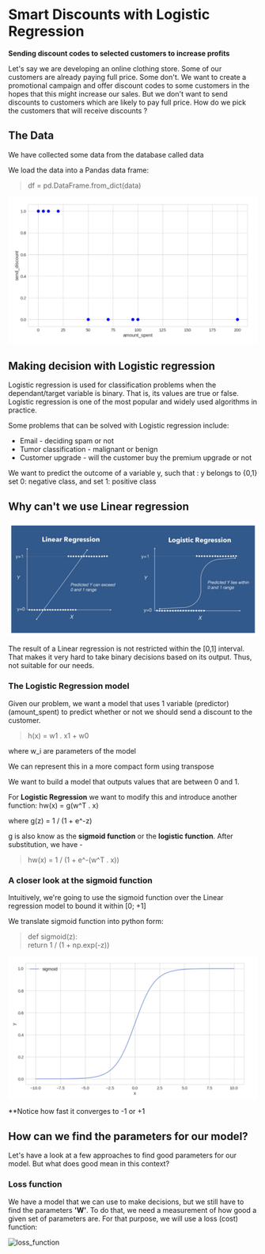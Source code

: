 # Smart Discounts with Logistic Regression
**Sending discount codes to selected customers to increase profits**

Let's say we are developing an online clothing store. Some of our customers are already paying full price. Some don't. We want to create a promotional campaign and offer discount codes to some customers in the hopes that this might increase our sales. But we don't want to send discounts to customers which are likely to pay full price. How do we pick the customers that will receive discounts ?

## The Data
We have collected some data from the database called data  

We load the data into a Pandas data frame:
> df = pd.DataFrame.from_dict(data)

![img1](Images/data_frame.png)  

## Making decision with Logistic regression
Logistic regression is used for classification problems when the dependant/target variable is binary. That is, its values are true or false. Logistic regression is one of the most popular and widely used algorithms in practice.  

Some problems that can be solved with Logistic regression include:  
- Email - deciding spam or not
- Tumor classification - malignant or benign
- Customer upgrade - will the customer buy the premium upgrade or not  

We want to predict the outcome of a variable y, such that : y belongs to {0,1}  
set 0: negative class, and set 1: positive class  

## Why can't we use Linear regression
![img2](Images/linear_regression.png)

The result of a Linear regression is not restricted within the [0,1] interval. That makes it very hard to take binary decisions based on its output. Thus, not suitable for our needs.  

### The Logistic Regression model
Given our problem, we want a model that uses 1 variable (predictor) (amount_spent) to predict whether or not we should send a discount to the customer.

> h(x) = w1 . x1 + w0

where w_i are parameters of the model

We can represent this in a more compact form using transpose

We want to build a model that outputs values that are between 0 and 1.

For **Logistic Regression** we want to modify this and introduce another function:
hw(x) = g(w^T . x)

where g(z) = 1  / (1 + e^-z)

g is also know as the **sigmoid function** or the **logistic function**. After substitution, we have -

> hw(x) = 1 / (1 + e^-(w^T . x))

### A closer look at the sigmoid function
Intuitively, we're going to use the sigmoid function over the Linear regression model to bound it within [0; +1]

We translate sigmoid function into python form:
> def sigmoid(z):  
>   return 1 / (1 + np.exp(-z))


![sigmoid](Images/sigmoid.png)

**Notice how fast it converges to -1 or +1

## How can we find the parameters for our model?
Let's have a look at a few approaches to find good parameters for our model. But what does good mean in this context?

### Loss function
We have a model that we can use to make decisions, but we still have to find the parameters **'W'**. To do that, we need a measurement of how good a given set of parameters are. For that purpose, we will use a loss (cost) function:

![loss_function]()

